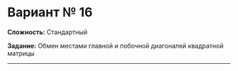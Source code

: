 # Вариант № 16
**Сложность:** Стандартный

**Задание:**  Обмен местами главной и побочной диагоналей квадратной матрицы

---